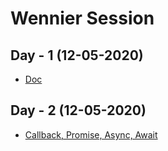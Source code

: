 # Wennier Session

## Day - 1 (12-05-2020)

- [Doc](https://docs.google.com/document/d/17Gq-W8G7sb400DMPLB9latJ91rX4Y1j6b39vUsge1NA/edit?usp=sharing)

## Day - 2 (12-05-2020)

- [Callback, Promise, Async, Await](https://github.com/mahbubur001/webinar/tree/main/13-05-2021)
